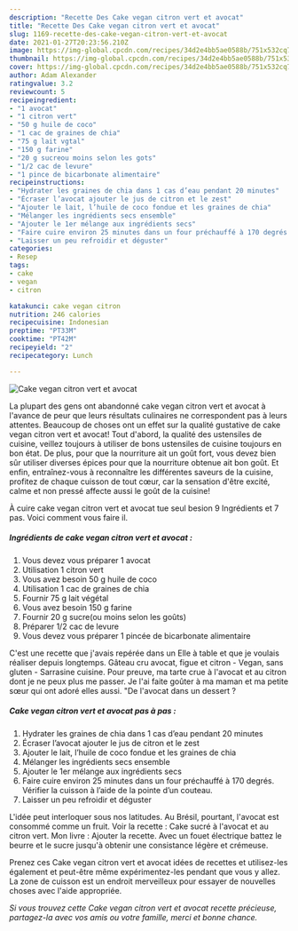 ```yaml
---
description: "Recette Des Cake vegan citron vert et avocat"
title: "Recette Des Cake vegan citron vert et avocat"
slug: 1169-recette-des-cake-vegan-citron-vert-et-avocat
date: 2021-01-27T20:23:56.210Z
image: https://img-global.cpcdn.com/recipes/34d2e4bb5ae0588b/751x532cq70/cake-vegan-citron-vert-et-avocat-photo-principale-de-la-recette.jpg
thumbnail: https://img-global.cpcdn.com/recipes/34d2e4bb5ae0588b/751x532cq70/cake-vegan-citron-vert-et-avocat-photo-principale-de-la-recette.jpg
cover: https://img-global.cpcdn.com/recipes/34d2e4bb5ae0588b/751x532cq70/cake-vegan-citron-vert-et-avocat-photo-principale-de-la-recette.jpg
author: Adam Alexander
ratingvalue: 3.2
reviewcount: 5
recipeingredient:
- "1 avocat"
- "1 citron vert"
- "50 g huile de coco"
- "1 cac de graines de chia"
- "75 g lait vgtal"
- "150 g farine"
- "20 g sucreou moins selon les gots"
- "1/2 cac de levure"
- "1 pince de bicarbonate alimentaire"
recipeinstructions:
- "Hydrater les graines de chia dans 1 cas d’eau pendant 20 minutes"
- "Écraser l’avocat ajouter le jus de citron et le zest"
- "Ajouter le lait, l’huile de coco fondue et les graines de chia"
- "Mélanger les ingrédients secs ensemble"
- "Ajouter le 1er mélange aux ingrédients secs"
- "Faire cuire environ 25 minutes dans un four préchauffé à 170 degrés. Vérifier la cuisson à l’aide de la pointe d’un couteau."
- "Laisser un peu refroidir et déguster"
categories:
- Resep
tags:
- cake
- vegan
- citron

katakunci: cake vegan citron 
nutrition: 246 calories
recipecuisine: Indonesian
preptime: "PT33M"
cooktime: "PT42M"
recipeyield: "2"
recipecategory: Lunch

---
```



![Cake vegan citron vert et avocat](https://img-global.cpcdn.com/recipes/34d2e4bb5ae0588b/751x532cq70/cake-vegan-citron-vert-et-avocat-photo-principale-de-la-recette.jpg)

La plupart des gens ont abandonné cake vegan citron vert et avocat à l'avance de peur que leurs résultats culinaires ne correspondent pas à leurs attentes. Beaucoup de choses ont un effet sur la qualité gustative de cake vegan citron vert et avocat! Tout d'abord, la qualité des ustensiles de cuisine, veillez toujours à utiliser de bons ustensiles de cuisine toujours en bon état. De plus, pour que la nourriture ait un goût fort, vous devez bien sûr utiliser diverses épices pour que la nourriture obtenue ait bon goût. Et enfin, entraînez-vous à reconnaître les différentes saveurs de la cuisine, profitez de chaque cuisson de tout cœur, car la sensation d'être excité, calme et non pressé affecte aussi le goût de la cuisine!

<!--inarticleads1-->

À cuire cake vegan citron vert et avocat tue seul besion 9 Ingrédients et 7 pas. Voici comment vous faire il.

##### Ingrédients de cake vegan citron vert et avocat :

1. Vous devez vous préparer 1 avocat
1. Utilisation 1 citron vert
1. Vous avez besoin 50 g huile de coco
1. Utilisation 1 cac de graines de chia
1. Fournir 75 g lait végétal
1. Vous avez besoin 150 g farine
1. Fournir 20 g sucre(ou moins selon les goûts)
1. Préparer 1/2 cac de levure
1. Vous devez vous préparer 1 pincée de bicarbonate alimentaire


C&#39;est une recette que j&#39;avais repérée dans un Elle à table et que je voulais réaliser depuis longtemps. Gâteau cru avocat, figue et citron - Vegan, sans gluten - Sarrasine cuisine. Pour preuve, ma tarte crue à l&#39;avocat et au citron dont je ne peux plus me passer. Je l&#39;ai faite goûter à ma maman et ma petite sœur qui ont adoré elles aussi. &#34;De l&#39;avocat dans un dessert ? 

<!--inarticleads2-->

##### Cake vegan citron vert et avocat pas à pas :

1. Hydrater les graines de chia dans 1 cas d’eau pendant 20 minutes
1. Écraser l’avocat ajouter le jus de citron et le zest
1. Ajouter le lait, l’huile de coco fondue et les graines de chia
1. Mélanger les ingrédients secs ensemble
1. Ajouter le 1er mélange aux ingrédients secs
1. Faire cuire environ 25 minutes dans un four préchauffé à 170 degrés. Vérifier la cuisson à l’aide de la pointe d’un couteau.
1. Laisser un peu refroidir et déguster


L&#39;idée peut interloquer sous nos latitudes. Au Brésil, pourtant, l&#39;avocat est consommé comme un fruit. Voir la recette : Cake sucré à l&#39;avocat et au citron vert. Mon livre : Ajouter la recette. Avec un fouet électrique battez le beurre et le sucre jusqu&#39;à obtenir une consistance légère et crémeuse. 

<!--inarticleads1-->

<p>
Prenez ces Cake vegan citron vert et avocat idées de recettes et utilisez-les également et peut-être même expérimentez-les pendant que vous y allez. La zone de cuisson est un endroit merveilleux pour essayer de nouvelles choses avec l'aide appropriée.
</p>

<p>
<i>Si vous trouvez cette Cake vegan citron vert et avocat recette précieuse, partagez-la avec vos amis ou votre famille, merci et bonne chance.</i>
</p>
